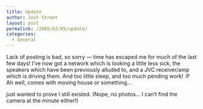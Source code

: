 ```yaml
---
title: Update
author: Josh Street
layout: post
permalink: /2005/02/05/update/
categories:
  - General
---
```

Lack of posting is bad, so sorry &#8212; time has escaped me for much of the last few days! I&#8217;ve now got a network which is looking a little less sick, the speakers which have been previously alluded to, and a JVC receiver/amp which is driving them. And too little sleep, and too much pending work! :P Ah well, comes with moving house or something&#8230;

just wanted to prove I still existed. (Nope, no photos&#8230; I can&#8217;t find the camera at the minute either!)